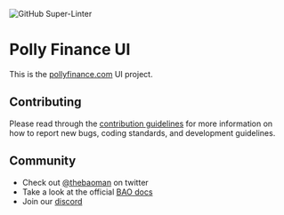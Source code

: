 ![GitHub Super-Linter](https://github.com/baofinance/ui/workflows/Lint%20Code%20Base/badge.svg)

# Polly Finance UI
This is the [pollyfinance.com](https://pollyfinanace.com) UI project.

## Contributing
Please read through the [contribution guidelines](./CONTRIBUTING.md) for more information on 
how to report new bugs, coding standards, and development guidelines.

## Community
- Check out [@thebaoman](https://twitter.com/thebaoman) on twitter
- Take a look at the official [BAO docs](https://docs.bao.finance/)
- Join our [discord](https://discord.gg/BW3P62vJXT)

